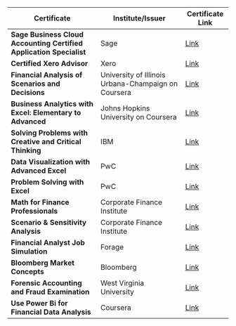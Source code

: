 | Certificate | Institute/Issuer | Certificate Link
| ---- | ----- |---- |
| **Sage Business Cloud Accounting Certified Application Specialist** | Sage |<a href="https://credentials.sage.com/bd17431b-569b-40b8-a925-4a984b842e1d?key=ea7f6cd4588d5af7d9601e2f904087c816203d360b2b29e8b0d013a4d782cf0d#acc.lEWDdhnY">Link</a> |
| **Certified Xero Advisor** | Xero |<a href="https://learning.central.xero.com/student/award/9UhwFCL74DtBMTL7GFGeVqE5">Link</a> |
| **Financial Analysis of Scenarios and Decisions** | University of Illinois Urbana-Champaign on Coursera |<a href="https://www.coursera.org/account/accomplishments/verify/U04VK6AUX2L5">Link</a> |
| **Business Analytics with Excel: Elementary to Advanced** | Johns Hopkins University on Coursera |<a href="https://www.coursera.org/account/accomplishments/verify/XHZES3NKCAWM">Link</a> |
| **Solving Problems with Creative and Critical Thinking** | IBM |<a href="https://www.coursera.org/account/accomplishments/verify/C5K4Z34T07FH">Link</a> |
| **Data Visualization with Advanced Excel** | PwC |<a href="https://www.coursera.org/account/accomplishments/verify/3UJM4RPJFWYH">Link</a>
| **Problem Solving with Excel**  | PwC |<a href="https://www.coursera.org/account/accomplishments/verify/7HLYCBW6445V?utm_source=link&utm_medium=certificate&utm_content=cert_image&utm_campaign=sharing_cta&utm_product=course">Link</a>
| **Math for Finance Professionals** | Corporate Finance Institute |<a href="https://credentials.corporatefinanceinstitute.com/8598bb21-8224-441b-b71b-a00f24b21f28">Link</a> |
| **Scenario & Sensitivity Analysis** | Corporate Finance Institute |<a href="https://credentials.corporatefinanceinstitute.com/f191c722-4a15-4fd9-83f3-957d0f1cc456#acc.zsQmuHFK">Link</a> |
| **Financial Analyst Job Simulation** | Forage |<a href="https://forage-uploads-prod.s3.amazonaws.com/completion-certificates/New%20York%20Jobs%20CEO%20Council/TtC5eCKD3FFzH5xcz_New%20York%20Jobs%20CEO%20Council_wyfTCw9ToBzrCqYFZ_1705899499255_completion_certificate.pdf">Link</a> |
| **Bloomberg Market Concepts** | Bloomberg |<a href="https://portal.bloombergforeducation.com/certificates/vZDVEQwBa9eBteVdZQ4oz1fq">Link</a>
| **Forensic Accounting and Fraud Examination** | West Virginia University |<a href="https://www.coursera.org/account/accomplishments/verify/W7SHKCBUNNU3?utm_source=link&utm_medium=certificate&utm_content=cert_image&utm_campaign=sharing_cta&utm_product=course">Link</a>
| **Use Power Bi for Financial Data Analysis** | Coursera |<a href="https://www.coursera.org/account/accomplishments/certificate/MULRZP57QA28">Link</a>
